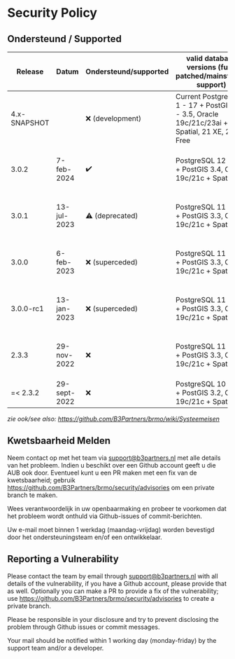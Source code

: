 # Security Policy

## Ondersteund / Supported

| Release      | Datum        | Ondersteund/supported  | valid database versions (fully patched/mainstream support)                                      | runtime (fully patched)                 |
|--------------|--------------|------------------------|-------------------------------------------------------------------------------------------------|-----------------------------------------|
| 4.x-SNAPSHOT |              | ❌ (development)        | Current PostgreSQL 1 - 17 + PostGIS 3.4 - 3.5, Oracle 19c/21c/23ai + Spatial, 21 XE, 23ai Free | Java 17, Java 21, Tomcat 9, Docker 27   |
| 3.0.2        | 7-feb-2024   | ✔️                     | PostgreSQL 12 - 16 + PostGIS 3.4, Oracle 19c/21c + Spatial                                      | Java 11, Tomcat 9, Docker 25            |
| 3.0.1        | 13-jul-2023  | :warning: (deprecated) | PostgreSQL 11 - 15 + PostGIS 3.3, Oracle 19c/21c + Spatial                                      | Java 11, Tomcat 9, Docker 24            |
| 3.0.0        | 6-feb-2023   | ❌ (superceded)         | PostgreSQL 11 - 15 + PostGIS 3.3, Oracle 19c/21c + Spatial                                      | Java 11, Tomcat 9, Docker 23            |
| 3.0.0-rc1    | 13-jan-2023  | ❌ (superceded)         | PostgreSQL 11 - 15 + PostGIS 3.3, Oracle 19c/21c + Spatial                                      | Java 11, Tomcat 9, Docker 23            |
| 2.3.3        | 29-nov-2022  | ❌                      | PostgreSQL 11 - 15 + PostGIS 3.3, Oracle 19c/21c + Spatial                                      | Java 11, Tomcat 8.5/9, Docker 20        |
| =< 2.3.2     | 29-sept-2022 | ❌                      | PostgreSQL 10 - 14 + PostGIS 3.2, Oracle 19c/21c + Spatial                                      | Java 11, Tomcat 8.5                     |

_zie ook/see also: https://github.com/B3Partners/brmo/wiki/Systeemeisen_

## Kwetsbaarheid Melden

Neem contact op met het team via support@b3partners.nl met alle details van het probleem.
Indien u beschikt over een Github account geeft u die AUB ook door. Eventueel kunt u een PR maken met een fix
van de kwetsbaarheid; gebruik https://github.com/B3Partners/brmo/security/advisories om een private branch te maken.

Wees verantwoordelijk in uw openbaarmaking en probeer te voorkomen dat het probleem wordt onthuld via Github-issues
of commit-berichten.

Uw e-mail moet binnen 1 werkdag (maandag-vrijdag) worden bevestigd door het ondersteuningsteam en/of een ontwikkelaar.

## Reporting a Vulnerability

Please contact the team by email through support@b3partners.nl with all details of the vulnerability, if you have
a Github account, please provide that as well. Optionally you can make a PR to provide a fix of the vulnerability;
use https://github.com/B3Partners/brmo/security/advisories to create a private branch.

Please be responsible in your disclosure and try to prevent disclosing the problem through Github issues or
commit messages.

Your mail should be notified within 1 working day (monday-friday) by the support team and/or a developer.
